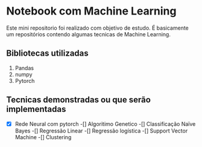 # Notebook com Machine Learning


Este mini repositorio foi realizado com objetivo de estudo. É basicamente um repositórios contendo algumas tecnicas de Machine Learning.


## Bibliotecas utilizadas

<ol>
  <li> Pandas </li>
  <li> numpy</li>
  <li> Pytorch </li>
</ol>


## Tecnicas demonstradas ou que serão implementadas

-[x] Rede Neural com pytorch
-[] Algoritimo Genetico
-[] Classificação Naïve Bayes
-[] Regressão Linear
-[] Regressão logística
-[] Support Vector Machine
-[] Clustering
